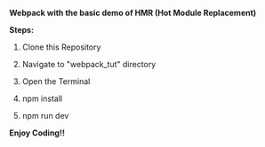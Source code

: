 <b>Webpack with the basic demo of HMR (Hot Module Replacement)</b>

<b>Steps:</b>

1. Clone this Repository 

2. Navigate to "webpack_tut" directory 

3. Open the Terminal

4. npm install

5. npm run dev


<b>Enjoy Coding!!</b>
